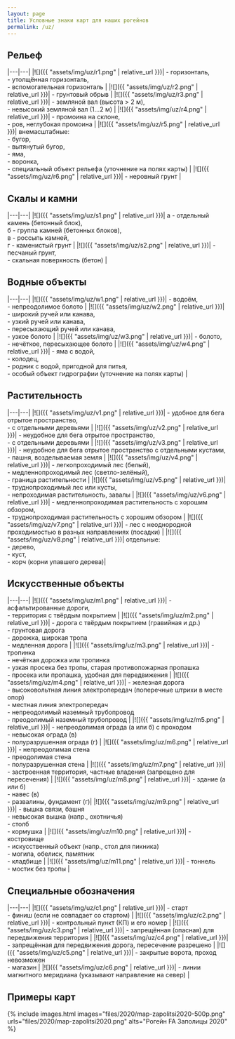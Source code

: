 ```yaml
---
layout: page
title: Условные знаки карт для наших рогейнов
permalink: /uz/
---
```


Рельеф
------

|---|---|
|![]({{ "assets/img/uz/r1.png" | relative_url }})| - горизонталь,<br/>- утолщённая горизонталь,<br/>- вспомогательная горизонталь |
|![]({{ "assets/img/uz/r2.png" | relative_url }})| - грунтовый обрыв |
|![]({{ "assets/img/uz/r3.png" | relative_url }})| - земляной вал (высота > 2 м),<br/>- невысокий земляной вал (1...2 м) |
|![]({{ "assets/img/uz/r4.png" | relative_url }})| - промоина на склоне,<br/>- ров, неглубокая промоина |
|![]({{ "assets/img/uz/r5.png" | relative_url }})| внемасштабные:<br/>- бугор,<br/>- вытянутый бугор,<br/>- яма,<br/>- воронка,<br/>- специальный объект рельефа (уточнение на полях карты) |
|![]({{ "assets/img/uz/r6.png" | relative_url }})| - неровный грунт |

Скалы и камни
-------------

|---|---|
|![]({{ "assets/img/uz/s1.png" | relative_url }})| а - отдельный камень (бетонный блок),<br/>б - группа камней (бетонных блоков),<br/>в - россыпь камней,<br/>г - каменистый грунт |
|![]({{ "assets/img/uz/s2.png" | relative_url }})| - песчаный грунт,<br/>- скальная поверхность (бетон) |

Водные объекты
--------------

|---|---|
|![]({{ "assets/img/uz/w1.png" | relative_url }})| - водоём,<br/>- непреодолимое болото |
|![]({{ "assets/img/uz/w2.png" | relative_url }})| - широкий ручей или канава,<br/>- узкий ручей или канава,<br/>- пересыхающий ручей или канава,<br/>- узкое болото |
|![]({{ "assets/img/uz/w3.png" | relative_url }})| - болото,<br/>- нечёткое, пересыхающее болото |
|![]({{ "assets/img/uz/w4.png" | relative_url }})| - яма с водой,<br/>- колодец,<br/>- родник с водой, пригодной для питья,<br/>- особый объект гидрографии (уточнение на полях карты) |

Растительность
--------------

|---|---|
|![]({{ "assets/img/uz/v1.png" | relative_url }})| - удобное для бега отрытое пространство,<br/>- с отдельными деревьями |
|![]({{ "assets/img/uz/v2.png" | relative_url }})| - неудобное для бега отрытое пространство,<br/>- с отдельными деревьями |
|![]({{ "assets/img/uz/v3.png" | relative_url }})| - неудобное для бега отрытое пространство с отдельными кустами,<br/>- пашня, возделываемая земля |
|![]({{ "assets/img/uz/v4.png" | relative_url }})| - легкопроходимый лес (белый),<br/>- медленнопроходимый лес (светло-зелёный),<br/> - граница растительности |
|![]({{ "assets/img/uz/v5.png" | relative_url }})| - труднопроходимый лес или кусты,<br/>- непроходимая растительность, завалы |
|![]({{ "assets/img/uz/v6.png" | relative_url }})| - медленнопроходимая растительность с хорошим обзором,<br/>- труднопроходимая растительность с хорошим обзором |
|![]({{ "assets/img/uz/v7.png" | relative_url }})| - лес с неоднородной проходимостью в разных направлениях (посадки) |
|![]({{ "assets/img/uz/v8.png" | relative_url }})| отдельные:<br/>- дерево,<br/>- куст,<br/>- корч (корни упавшего дерева)|

Искусственные объекты
---------------------

|---|---|
|![]({{ "assets/img/uz/m1.png" | relative_url }})| - асфальтированные дороги,<br/>- территория с твёрдым покрытием |
|![]({{ "assets/img/uz/m2.png" | relative_url }})| - дорога с твёрдым покрытием (гравийная и др.)<br/>- грунтовая дорога<br/>- дорожка, широкая тропа<br/>- медленная дорога |
|![]({{ "assets/img/uz/m3.png" | relative_url }})| - тропинка<br/>- нечёткая дорожка или тропинка<br/>- узкая просека без тропы, старая противопожарная пропашка<br/>- просека или пропашка, удобная для передвижения |
|![]({{ "assets/img/uz/m4.png" | relative_url }})| - железная дорога<br/>- высоковольтная линия электропередач (поперечные штрихи в месте опор)<br/>- местная линия электропередач<br/>- непреодолимый наземный трубопровод<br/>- преодолимый наземный трубопровод |
|![]({{ "assets/img/uz/m5.png" | relative_url }})| - непреодолимая ограда (а или б) с проходом<br/>- невысокая ограда (в)<br/>- полуразрушенная ограда (г) |
|![]({{ "assets/img/uz/m6.png" | relative_url }})| - непреодолимая стена<br/>- преодолимая стена<br/>- полуразрушенная стена |
|![]({{ "assets/img/uz/m7.png" | relative_url }})| - застроенная территория, частные владения (запрещено для пересечения) |
|![]({{ "assets/img/uz/m8.png" | relative_url }})| - здание (а или б)<br/>- навес (в)<br/>- развалины, фундамент (г)|
|![]({{ "assets/img/uz/m9.png" | relative_url }})| - вышка связи, башня<br/>- невысокая вышка (напр., охотничья)<br/>- столб<br/>- кормушка |
|![]({{ "assets/img/uz/m10.png" | relative_url }})| - костровище<br/>- искусственный объект (напр., стол для пикника)<br/>- могила, обелиск, памятник<br/>- кладбище |
|![]({{ "assets/img/uz/m11.png" | relative_url }})| - тоннель<br/>- мостик без тропы |

Специальные обозначения
-----------------------

|---|---|
|![]({{ "assets/img/uz/c1.png" | relative_url }})| - старт<br/>- финиш (если не совпадает со стартом) |
|![]({{ "assets/img/uz/c2.png" | relative_url }})| - контрольный пункт (КП) и его номер |
|![]({{ "assets/img/uz/c3.png" | relative_url }})| - запрещённая (опасная) для передвижения территория |
|![]({{ "assets/img/uz/c4.png" | relative_url }})| - запрещённая для передвижения дорога, пересечение разрешено |
|![]({{ "assets/img/uz/c5.png" | relative_url }})| - закрытые ворота, проход невозможен<br/>- магазин |
|![]({{ "assets/img/uz/c6.png" | relative_url }})| - линии магнитного меридиана (указывают направление на север) |

Примеры карт
------------

{% include images.html
    images="files/2020/map-zapolitsi2020-500p.png"
    urls="files/2020/map-zapolitsi2020.png"
    alts="Рогейн FA Заполицы 2020" %}

